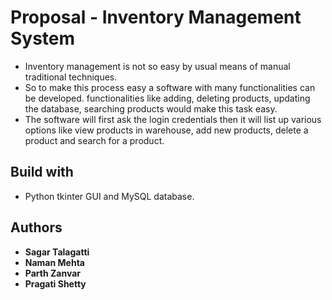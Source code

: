 # Proposal - Inventory Management System
+ Inventory management is not so easy by usual means of manual traditional techniques. 
+ So to make this process easy a software with many functionalities can be developed. functionalities like adding, deleting products, updating the database, 
searching products would make this task easy.
+ The software will first ask the login credentials then it will list up various options like view products in warehouse, add new products, delete a product and search for a product.
## Build with
* Python tkinter GUI and MySQL database.

## Authors
* **Sagar Talagatti** 
* **Naman Mehta** 
* **Parth Zanvar** 
* **Pragati Shetty**
